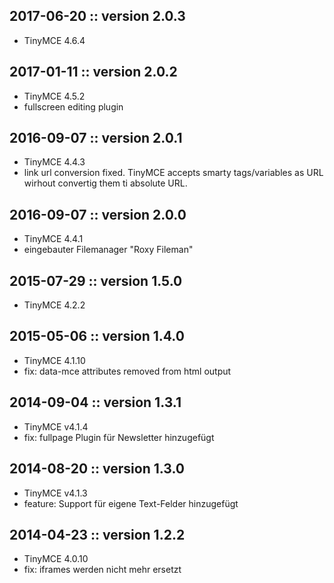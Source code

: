 ## 2017-06-20 :: version 2.0.3
- TinyMCE 4.6.4

## 2017-01-11 :: version 2.0.2
- TinyMCE 4.5.2
- fullscreen editing plugin 

## 2016-09-07 :: version 2.0.1
- TinyMCE 4.4.3
- link url conversion fixed. TinyMCE accepts smarty tags/variables as URL wirhout convertig them ti absolute URL.

## 2016-09-07 :: version 2.0.0
- TinyMCE 4.4.1
- eingebauter Filemanager "Roxy Fileman"

## 2015-07-29 :: version 1.5.0
- TinyMCE 4.2.2

## 2015-05-06 :: version 1.4.0
- TinyMCE 4.1.10
- fix: data-mce attributes removed from html output

## 2014-09-04 :: version 1.3.1
- TinyMCE v4.1.4
- fix: fullpage Plugin für Newsletter hinzugefügt

## 2014-08-20 :: version 1.3.0
- TinyMCE v4.1.3
- feature: Support für eigene Text-Felder hinzugefügt

## 2014-04-23 :: version 1.2.2
- TinyMCE 4.0.10
- fix: iframes werden nicht mehr ersetzt